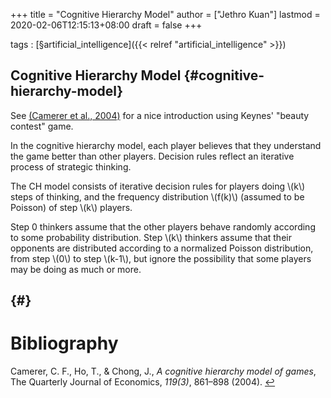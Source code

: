 +++
title = "Cognitive Hierarchy Model"
author = ["Jethro Kuan"]
lastmod = 2020-02-06T12:15:13+08:00
draft = false
+++

tags
: [§artificial\_intelligence]({{< relref "artificial_intelligence" >}})


## Cognitive Hierarchy Model {#cognitive-hierarchy-model}

See <a id="594a0683300dc5bf8d8298fa511b13d2" href="#camerer2004cognitive">(Camerer et al., 2004)</a> for a nice introduction using Keynes'
"beauty contest" game.

In the cognitive hierarchy model, each player believes that they
understand the game better than other players. Decision rules reflect
an iterative process of strategic thinking.

The CH model consists of iterative decision rules for players doing
\\(k\\) steps of thinking, and the frequency distribution \\(f(k)\\) (assumed
to be Poisson) of step \\(k\\) players.

Step 0 thinkers assume that the other players behave randomly
according to some probability distribution. Step \\(k\\) thinkers assume
that their opponents are distributed according to a normalized Poisson
distribution, from step \\(0\\) to step \\(k-1\\), but ignore the possibility
that some players may be doing as much or more.


##  {#}

# Bibliography
<a id="camerer2004cognitive" target="_blank">Camerer, C. F., Ho, T., & Chong, J., *A cognitive hierarchy model of games*, The Quarterly Journal of Economics, *119(3)*, 861–898 (2004). </a> [↩](#594a0683300dc5bf8d8298fa511b13d2)
